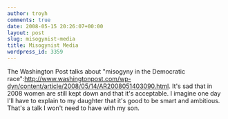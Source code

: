 ```yaml
---
author: troyh
comments: true
date: 2008-05-15 20:26:07+00:00
layout: post
slug: misogynist-media
title: Misogynist Media
wordpress_id: 3359
---
```


The Washington Post talks about "misogyny in the Democratic race":http://www.washingtonpost.com/wp-dyn/content/article/2008/05/14/AR2008051403090.html. It's sad that in 2008 women are still kept down and that it's acceptable. I imagine one day I'll have to explain to my daughter that it's good to be smart and ambitious. That's a talk I won't need to have with my son.
